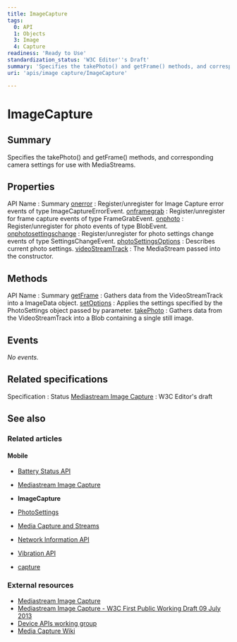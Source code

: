 ```yaml
---
title: ImageCapture
tags:
  0: API
  1: Objects
  3: Image
  4: Capture
readiness: 'Ready to Use'
standardization_status: 'W3C Editor''s Draft'
summary: 'Specifies the takePhoto() and getFrame() methods, and corresponding camera settings for use with MediaStreams.'
uri: 'apis/image capture/ImageCapture'

---
```

# ImageCapture

## Summary

Specifies the takePhoto() and getFrame() methods, and corresponding camera settings for use with MediaStreams.

## Properties

API Name
:   Summary
[onerror](/apis/image_capture/ImageCapture/onerror)
:   Register/unregister for Image Capture error events of type ImageCaptureErrorEvent.
[onframegrab](/apis/image_capture/ImageCapture/onframegrab)
:   Register/unregister for frame capture events of type FrameGrabEvent.
[onphoto](/apis/image_capture/ImageCapture/onphoto)
:   Register/unregister for photo events of type BlobEvent.
[onphotosettingschange](/apis/image_capture/ImageCapture/onphotosettingschange)
:   Register/unregister for photo settings change events of type SettingsChangeEvent.
[photoSettingsOptions](/apis/image_capture/ImageCapture/photoSettingsOptions)
:   Describes current photo settings.
[videoStreamTrack](/apis/image_capture/ImageCapture/videoStreamTrack)
:   The MediaStream passed into the constructor.

## Methods

API Name
:   Summary
[getFrame](/apis/image_capture/ImageCapture/getFrame)
:   Gathers data from the VideoStreamTrack into a ImageData object.
[setOptions](/apis/image_capture/ImageCapture/setOptions)
:   Applies the settings specified by the PhotoSettings object passed by parameter.
[takePhoto](/apis/image_capture/ImageCapture/takePhoto)
:   Gathers data from the VideoStreamTrack into a Blob containing a single still image.

## Events

*No events.*

## Related specifications

Specification
:   Status
[Mediastream Image Capture](http://w3c.github.io/mediacapture-image/)
:   W3C Editor's draft

## See also

### Related articles

#### Mobile

-   [Battery Status API](/apis/battery_status)

-   [Mediastream Image Capture](/apis/image_capture)

-   **ImageCapture**

-   [PhotoSettings](/apis/image_capture/PhotoSettings)

-   [Media Capture and Streams](/apis/media_capture_and_streams)

-   [Network Information API](/apis/network_information)

-   [Vibration API](/apis/vibration)

-   [capture](/html/attributes/capture)

### External resources

-   [Mediastream Image Capture](http://www.w3.org/TR/image-capture/)
-   [Mediastream Image Capture - W3C First Public Working Draft 09 July 2013](http://www.w3.org/TR/2013/WD-image-capture-20130709/)
-   [Device APIs working group](http://www.w3.org/2009/dap/)
-   [Media Capture Wiki](http://www.w3.org/wiki/Media_Capture)

